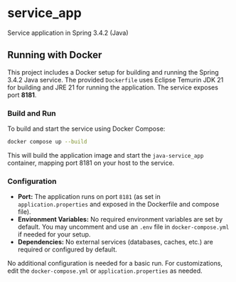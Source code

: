 # service_app
Service application in Spring 3.4.2 (Java)

## Running with Docker

This project includes a Docker setup for building and running the Spring 3.4.2 Java service. The provided `Dockerfile` uses Eclipse Temurin JDK 21 for building and JRE 21 for running the application. The service exposes port **8181**.

### Build and Run

To build and start the service using Docker Compose:

```sh
docker compose up --build
```

This will build the application image and start the `java-service_app` container, mapping port 8181 on your host to the service.

### Configuration
- **Port:** The application runs on port `8181` (as set in `application.properties` and exposed in the Dockerfile and compose file).
- **Environment Variables:** No required environment variables are set by default. You may uncomment and use an `.env` file in `docker-compose.yml` if needed for your setup.
- **Dependencies:** No external services (databases, caches, etc.) are required or configured by default.

No additional configuration is needed for a basic run. For customizations, edit the `docker-compose.yml` or `application.properties` as needed.
